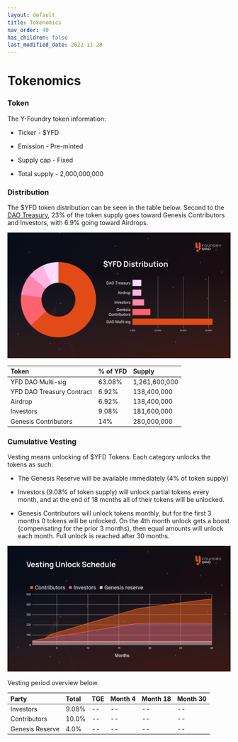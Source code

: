 ```yaml
---
layout: default
title: Tokenomics
nav_order: 40
has_children: false
last_modified_date: 2022-11-28
---
```


Tokenomics
==========

### Token

The Y-Foundry token information:

-   Ticker - $YFD

-   Emission - Pre-minted

-   Supply cap - Fixed

-   Total supply - 2,000,000,000

### Distribution

The $YFD token distribution can be seen in the table below. Second to the [DAO Treasury](/project/finances/dao-treasury/), 23% of the token supply goes toward Genesis Contributors and Investors, with 6.9% going toward Airdrops.

![](/assets/images/chart/yfd-distribution.png)


| Token        | % of YFD          | Supply |
|:-------------|:------------------|:------|
| YFD DAO Multi-sig | 63.08%   |  1,261,600,000   |
| YFD DAO Treasury Contract | 6.92%   |  138,400,000   |
| Airdrop | 6.92%   |  138,400,000   |
| Investors  |   9.08% | 181,600,000 | 
| Genesis Contributors       |   14% | 280,000,000 |


### Cumulative Vesting

Vesting means unlocking of $YFD Tokens. Each category unlocks the tokens as such:

-   The Genesis Reserve will be available immediately (4% of token supply)

-   Investors (9.08% of token supply) will unlock partial tokens every month, and at the end of 18 months all of their tokens will be unlocked.

-   Genesis Contributors will unlock tokens monthly, but for the first 3 months 0 tokens will be unlocked. On the 4th month unlock gets a boost (compensating for the prior 3 months), then equal amounts will unlock each month. Full unlock is reached after 30 months.

![](/assets/images/chart/vesting-unlock-schedule.png)

Vesting period overview below.

| Party        | Total | TGE | Month 4 | Month 18 | Month 30 |
|:-------------|:------|:--------|:-------------|:-----------|:-----------|
| Investors   | 9.08% | -- | -- | -- |  -- |
| Contributors        | 10.0% | -- |  -- | --  | -- |
| Genesis Reserve | 4.0% | -- |  -- | --  | -- |
